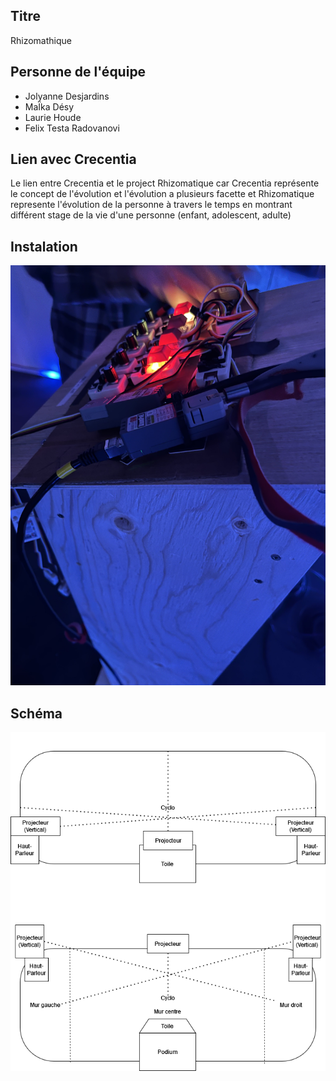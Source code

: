 ## Titre
Rhizomathique
## Personne de l'équipe
- Jolyanne Desjardins
- MaÏka Désy
- Laurie Houde
- Felix Testa Radovanovi
## Lien avec Crecentia
Le lien entre Crecentia et le project Rhizomatique car Crecentia représente le concept de l'évolution et l'évolution a plusieurs facette et Rhizomatique represente l'évolution de la personne à travers le temps en montrant différent stage de la vie d'une personne (enfant, adolescent, adulte)

## Instalation


![image](image/rhizomatique_instalation.jpg)


## Schéma


![image](image/rhizomatique_plantation.drawio.png)

